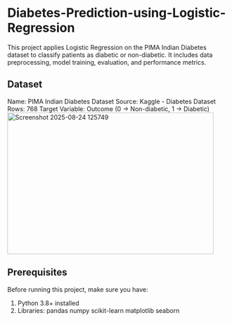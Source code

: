 # Diabetes-Prediction-using-Logistic-Regression
This project applies Logistic Regression on the PIMA Indian Diabetes dataset to classify patients as diabetic or non-diabetic. It includes data preprocessing, model training, evaluation, and performance metrics.
## Dataset
Name: PIMA Indian Diabetes Dataset
Source: Kaggle - Diabetes Dataset
Rows: 768
Target Variable: Outcome (0 → Non-diabetic, 1 → Diabetic)
<img width="469" height="322" alt="Screenshot 2025-08-24 125749" src="https://github.com/user-attachments/assets/34fbae65-a832-479e-8899-5a556c175ec4" />

## Prerequisites
Before running this project, make sure you have:
1. Python 3.8+ installed
2. Libraries:
    pandas
    numpy
    scikit-learn
    matplotlib
    seaborn
